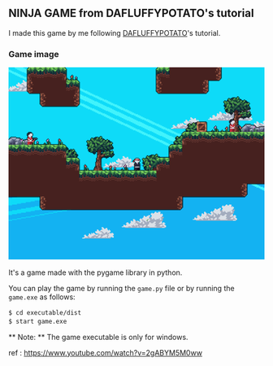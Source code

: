 ## NINJA GAME from DAFLUFFYPOTATO's tutorial
I made this game by me following [DAFLUFFYPOTATO](https://www.youtube.com/@DaFluffyPotato)'s tutorial.


### Game image
![Game image](image.png)


It's a game made with the pygame library in python. 

You can play the game by running the `game.py` file or by running the `game.exe` as follows:

```bash
$ cd executable/dist
$ start game.exe
```
** Note: ** The game executable is only for windows. 


ref : https://www.youtube.com/watch?v=2gABYM5M0ww
